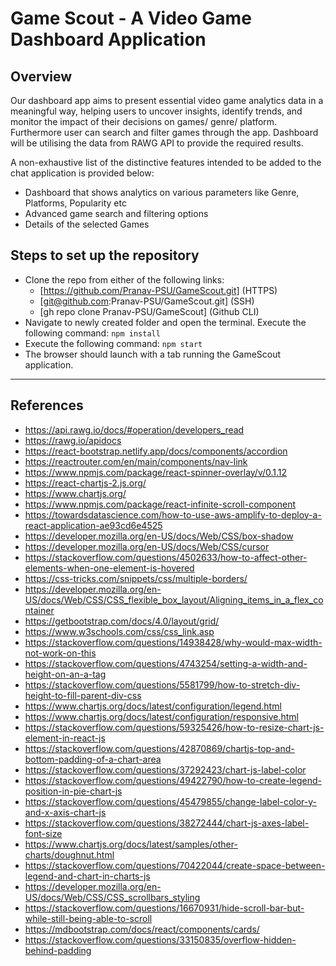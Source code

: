 # Game Scout - A Video Game Dashboard  Application


## Overview
Our dashboard app aims to present essential video game analytics data in a meaningful way, helping users to  uncover insights, identify trends, and monitor the impact of their decisions on games/ genre/ platform. Furthermore user can search and filter games through the app.
Dashboard will be utilising the data from RAWG API to provide the required results.


A non-exhaustive list of the distinctive features intended to be added to the chat application is provided below:

-   Dashboard that shows analytics on various parameters like Genre, Platforms, Popularity etc
-   Advanced game search and filtering options
-   Details of the selected Games

## Steps to set up the repository

 - Clone the repo from either of the following links:
	 - [https://github.com/Pranav-PSU/GameScout.git] (HTTPS)
	 - [git@github.com:Pranav-PSU/GameScout.git] (SSH)
	 - [gh repo clone Pranav-PSU/GameScout] (Github CLI)
- Navigate to newly created folder and open the terminal. Execute the following command: `npm install`
- Execute the following command: `npm start`
- The browser should launch with a tab running the GameScout application.
---

## References

- https://api.rawg.io/docs/#operation/developers_read
- https://rawg.io/apidocs 
- https://react-bootstrap.netlify.app/docs/components/accordion 
- https://reactrouter.com/en/main/components/nav-link
- https://www.npmjs.com/package/react-spinner-overlay/v/0.1.12 
- https://react-chartjs-2.js.org/
- https://www.chartjs.org/
- https://www.npmjs.com/package/react-infinite-scroll-component 
- https://towardsdatascience.com/how-to-use-aws-amplify-to-deploy-a-react-application-ae93cd6e4525 
- https://developer.mozilla.org/en-US/docs/Web/CSS/box-shadow
- https://developer.mozilla.org/en-US/docs/Web/CSS/cursor
- https://stackoverflow.com/questions/4502633/how-to-affect-other-elements-when-one-element-is-hovered
- https://css-tricks.com/snippets/css/multiple-borders/
- https://developer.mozilla.org/en-US/docs/Web/CSS/CSS_flexible_box_layout/Aligning_items_in_a_flex_container
- https://getbootstrap.com/docs/4.0/layout/grid/
- https://www.w3schools.com/css/css_link.asp
- https://stackoverflow.com/questions/14938428/why-would-max-width-not-work-on-this
- https://stackoverflow.com/questions/4743254/setting-a-width-and-height-on-an-a-tag
- https://stackoverflow.com/questions/5581799/how-to-stretch-div-height-to-fill-parent-div-css
- https://www.chartjs.org/docs/latest/configuration/legend.html
- https://www.chartjs.org/docs/latest/configuration/responsive.html
- https://stackoverflow.com/questions/59325426/how-to-resize-chart-js-element-in-react-js
- https://stackoverflow.com/questions/42870869/chartjs-top-and-bottom-padding-of-a-chart-area
- https://stackoverflow.com/questions/37292423/chart-js-label-color
- https://stackoverflow.com/questions/49422790/how-to-create-legend-position-in-pie-chart-js
- https://stackoverflow.com/questions/45479855/change-label-color-y-and-x-axis-chart-js
- https://stackoverflow.com/questions/38272444/chart-js-axes-label-font-size
- https://www.chartjs.org/docs/latest/samples/other-charts/doughnut.html
- https://stackoverflow.com/questions/70422044/create-space-between-legend-and-chart-in-charts-js
- https://developer.mozilla.org/en-US/docs/Web/CSS/CSS_scrollbars_styling
- https://stackoverflow.com/questions/16670931/hide-scroll-bar-but-while-still-being-able-to-scroll
- https://mdbootstrap.com/docs/react/components/cards/
- https://stackoverflow.com/questions/33150835/overflow-hidden-behind-padding
